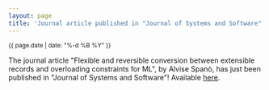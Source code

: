 ```yaml
---
layout: page
title: 'Journal article published in "Journal of Systems and Software"!'
---
```


<small>{{ page.date | date: "%-d %B %Y" }}</small>

The journal article "Flexible and reversible conversion between extensible records and overloading constraints for ML", by Alvise Spanò, has just been published in "Journal of Systems and Software"! Available [here](https://doi.org/10.1016/j.jss.2024.112141).
